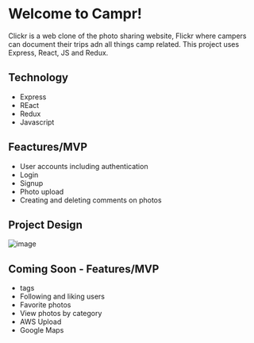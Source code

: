 # Welcome to Campr!
Clickr is a web clone of the photo sharing website, Flickr where campers can document their trips adn all things camp related. This project uses Express, React, JS and Redux.

## Technology
  - Express
  - REact
  - Redux
  - Javascript

## Feactures/MVP
  - User accounts including authentication
  - Login
  - Signup
  - Photo upload
  - Creating and deleting comments on photos


## Project Design
![image](https://user-images.githubusercontent.com/78452452/122804242-812e3980-d27c-11eb-9e73-f68d6851a915.png)




## Coming Soon - Features/MVP 
  - tags
  - Following and liking users
  - Favorite photos
  - View photos by category
  - AWS Upload
  - Google Maps

